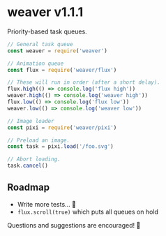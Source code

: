 
# weaver v1.1.1

Priority-based task queues.

```js
// General task queue
const weaver = require('weaver')

// Animation queue
const flux = require('weaver/flux')

// These will run in order (after a short delay).
flux.high(() => console.log('flux high'))
weaver.high(() => console.log('weaver high'))
flux.low(() => console.log('flux low'))
weaver.low(() => console.log('weaver low'))

// Image loader
const pixi = require('weaver/pixi')

// Preload an image.
const task = pixi.load('/foo.svg')

// Abort loading.
task.cancel()
```

## Roadmap

- Write more tests... 👀
- `flux.scroll(true)` which puts all queues on hold

Questions and suggestions are encouraged! 🙂
